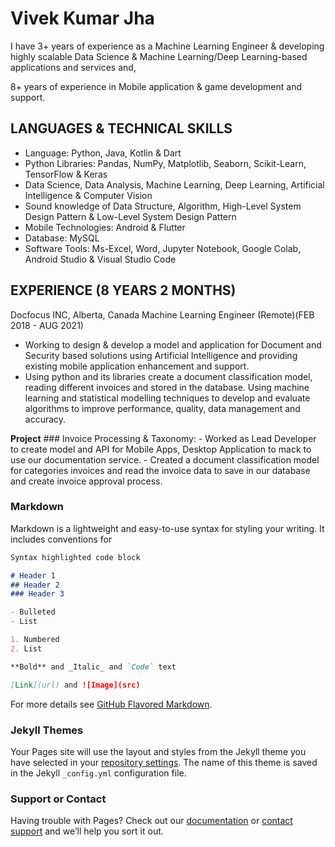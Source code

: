 # Vivek Kumar Jha

I have 3+ years of experience as a Machine Learning Engineer & developing highly scalable Data Science & Machine Learning/Deep Learning-based applications and services and,

8+ years of experience in Mobile application & game development and support.

## LANGUAGES & TECHNICAL SKILLS
- Language: Python, Java, Kotlin & Dart
- Python Libraries: Pandas, NumPy, Matplotlib, Seaborn, Scikit-Learn, TensorFlow & Keras
- Data Science, Data Analysis, Machine Learning, Deep Learning, Artificial Intelligence & Computer Vision
- Sound knowledge of Data Structure, Algorithm, High-Level System Design Pattern & Low-Level System Design Pattern
- Mobile Technologies: Android & Flutter
- Database: MySQL
- Software Tools: Ms-Excel, Word, Jupyter Notebook, Google Colab, Android Studio & Visual Studio Code

## EXPERIENCE (8 YEARS 2 MONTHS)
Docfocus INC, Alberta, Canada Machine Learning Engineer (Remote)(FEB 2018 - AUG 2021)

- Working to design & develop a model and application for Document and Security based solutions using Artificial Intelligence and providing existing mobile application enhancement and support. 
- Using python and its libraries create a document classification model, reading different invoices and stored in the database. Using machine learning and statistical modelling techniques to develop and evaluate algorithms to improve performance, quality, data management and accuracy. 

**Project**
    ### Invoice Processing & Taxonomy:
      - Worked as Lead Developer to create model and API for Mobile Apps, Desktop Application to mack to use our documentation service.
      - Created a document classification model for categories invoices and read the invoice data to save in our database and create invoice approval process.



### Markdown

Markdown is a lightweight and easy-to-use syntax for styling your writing. It includes conventions for

```markdown
Syntax highlighted code block

# Header 1
## Header 2
### Header 3

- Bulleted
- List

1. Numbered
2. List

**Bold** and _Italic_ and `Code` text

[Link](url) and ![Image](src)
```

For more details see [GitHub Flavored Markdown](https://guides.github.com/features/mastering-markdown/).

### Jekyll Themes

Your Pages site will use the layout and styles from the Jekyll theme you have selected in your [repository settings](https://github.com/vivekjha542/My-Profile/settings/pages). The name of this theme is saved in the Jekyll `_config.yml` configuration file.

### Support or Contact

Having trouble with Pages? Check out our [documentation](https://docs.github.com/categories/github-pages-basics/) or [contact support](https://support.github.com/contact) and we’ll help you sort it out.
